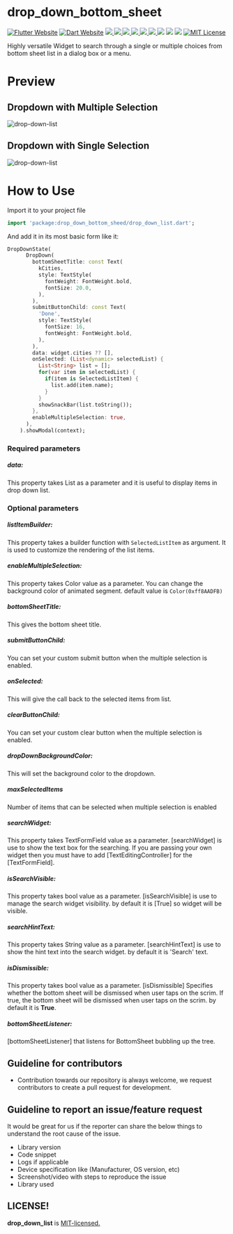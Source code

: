 # drop_down_bottom_sheet

<a href="https://flutter.dev/"><img src="https://img.shields.io/badge/flutter-website-deepskyblue.svg" alt="Flutter Website"></a>
<a href="https://dart.dev"><img src="https://img.shields.io/badge/dart-website-deepskyblue.svg" alt="Dart Website"></a>
<a href="https://developer.android.com" style="pointer-events: stroke;" target="_blank">
<img src="https://img.shields.io/badge/platform-Android-deepskyblue">
</a>
<a href="https://developer.apple.com/ios/" style="pointer-events: stroke;" target="_blank">
<img src="https://img.shields.io/badge/platform-iOS-deepskyblue">
</a>
<a href="" style="pointer-events: stroke;" target="_blank">
<img src="https://img.shields.io/badge/platform-Web-deepskyblue">
</a>
<a href="" style="pointer-events: stroke;" target="_blank">
<img src="https://img.shields.io/badge/platform-Mac-deepskyblue">
</a>
<a href="" style="pointer-events: stroke;" target="_blank">
<img src="https://img.shields.io/badge/platform-Linux-deepskyblue">
</a>
<a href="" style="pointer-events: stroke;" target="_blank">
<img src="https://img.shields.io/badge/platform-Windows-deepskyblue">
</a>
<a href=""><img src="https://app.codacy.com/project/badge/Grade/dc683c9cc61b499fa7cdbf54e4d9ff35"/></a>
<a href="https://github.com/raulgarciaalcaraz-zero/drop_down_list/blob/master/LICENSE" style="pointer-events: stroke;" target="_blank"><img src="https://img.shields.io/github/license/Mindinventory/drop_down_list"></a>
<a href="https://pub.dev/packages/drop_down_list"><img src="https://img.shields.io/pub/v/drop_down_list?color=as&label=drop_down_bottom_sheet&logo=as1&logoColor=blue&style=social"></a>
<a href="https://github.com/raulgarciaalcaraz-zero/drop_down_list"><img src="https://img.shields.io/github/stars/raulgarciaalcaraz-zero/drop_down_list?style=social" alt="MIT License"></a>

Highly versatile Widget to search through a single or multiple choices from bottom sheet list in a dialog box or a menu.

# Preview

## Dropdown with Multiple Selection
![drop-down-list](https://github.com/Mindinventory/drop_down_list/blob/main/assets/drop_down_multiple_selection.gif?raw=true)

## Dropdown with Single Selection
![drop-down-list](https://github.com/Mindinventory/drop_down_list/blob/main/assets/drop_down_single_selection.gif?raw=true)

# How to Use

Import it to your project file

```dart
import 'package:drop_down_bottom_sheed/drop_down_list.dart';
```

And add it in its most basic form like it:

```dart
DropDownState(
      DropDown(
        bottomSheetTitle: const Text(
          kCities,
          style: TextStyle(
            fontWeight: FontWeight.bold,
            fontSize: 20.0,
          ),
        ),
        submitButtonChild: const Text(
          'Done',
          style: TextStyle(
            fontSize: 16,
            fontWeight: FontWeight.bold,
          ),
        ),
        data: widget.cities ?? [],
        onSelected: (List<dynamic> selectedList) {
          List<String> list = [];
          for(var item in selectedList) {
            if(item is SelectedListItem) {
              list.add(item.name);
            }
          }
          showSnackBar(list.toString());
        },
        enableMultipleSelection: true,
      ),
    ).showModal(context);
```

### Required parameters

##### data:
This property takes List<SelectedListItem> as a parameter and it is useful to display items in drop down list.

### Optional parameters

##### listItemBuilder:
This property takes a builder function with `SelectedListItem` as argument. It is used to customize the rendering of the list items.

##### enableMultipleSelection:
This property takes Color value as a parameter. You can change the background color of animated segment. default value is `Color(0xff8AADFB)`

##### bottomSheetTitle:
This gives the bottom sheet title.

##### submitButtonChild:
You can set your custom submit button when the multiple selection is enabled.

##### onSelected:
This will give the call back to the selected items from list.

##### clearButtonChild:
You can set your custom clear button when the multiple selection is enabled.

##### dropDownBackgroundColor:
This will set the background color to the dropdown.

##### maxSelectedItems
Number of items that can be selected when multiple selection is enabled

##### searchWidget:
This property takes TextFormField value as a parameter. [searchWidget] is use to show the text box for the searching. If you are passing your own widget then you must have to add [TextEditingController] for the [TextFormField].

##### isSearchVisible:
This property takes bool value as a parameter. [isSearchVisible] is use to manage the search widget visibility. by default it is [True] so widget will be visible.

##### searchHintText:
This property takes String value as a parameter. [searchHintText] is use to show the hint text into the search widget. by default it is 'Search' text.

##### isDismissible:
This property takes bool value as a parameter. [isDismissible] Specifies whether the bottom sheet will be dismissed when user taps on the scrim. If true, the bottom sheet will be dismissed when user taps on the scrim. by default it is **True**.

##### bottomSheetListener:
[bottomSheetListener] that listens for BottomSheet bubbling up the tree.

## Guideline for contributors

* Contribution towards our repository is always welcome, we request contributors to create a pull
  request for development.

## Guideline to report an issue/feature request

It would be great for us if the reporter can share the below things to understand the root cause of
the issue.

* Library version
* Code snippet
* Logs if applicable
* Device specification like (Manufacturer, OS version, etc)
* Screenshot/video with steps to reproduce the issue
* Library used

## LICENSE!

**drop_down_list** is [MIT-licensed.](https://github.com/Mindinventory/drop_down_list/blob/main/LICENSE)
